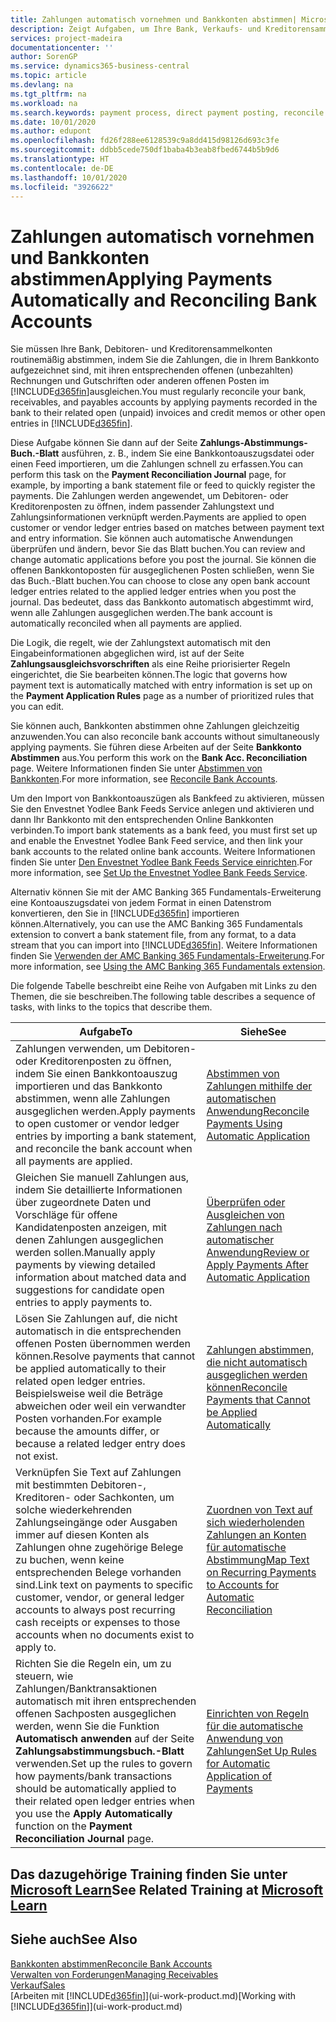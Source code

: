 ```yaml
---
title: Zahlungen automatisch vornehmen und Bankkonten abstimmen| Microsoft Docs
description: Zeigt Aufgaben, um Ihre Bank, Verkaufs- und Kreditorensammelkonte, Beitragszahlungseingänge oder Kosten auszugleichen und gleicht Zahlungen automatisch aus.
services: project-madeira
documentationcenter: ''
author: SorenGP
ms.service: dynamics365-business-central
ms.topic: article
ms.devlang: na
ms.tgt_pltfrm: na
ms.workload: na
ms.search.keywords: payment process, direct payment posting, reconcile payment, expenses, cash receipts
ms.date: 10/01/2020
ms.author: edupont
ms.openlocfilehash: fd26f288ee6128539c9a8dd415d98126d693c3fe
ms.sourcegitcommit: ddbb5cede750df1baba4b3eab8fbed6744b5b9d6
ms.translationtype: HT
ms.contentlocale: de-DE
ms.lasthandoff: 10/01/2020
ms.locfileid: "3926622"
---
```

# <a name="applying-payments-automatically-and-reconciling-bank-accounts"></a><span data-ttu-id="0fa9b-103">Zahlungen automatisch vornehmen und Bankkonten abstimmen</span><span class="sxs-lookup"><span data-stu-id="0fa9b-103">Applying Payments Automatically and Reconciling Bank Accounts</span></span>
<span data-ttu-id="0fa9b-104">Sie müssen Ihre Bank, Debitoren- und Kreditorensammelkonten routinemäßig abstimmen, indem Sie die Zahlungen, die in Ihrem Bankkonto aufgezeichnet sind, mit ihren entsprechenden offenen (unbezahlten) Rechnungen und Gutschriften oder anderen offenen Posten im [!INCLUDE[d365fin](includes/d365fin_md.md)]ausgleichen.</span><span class="sxs-lookup"><span data-stu-id="0fa9b-104">You must regularly reconcile your bank, receivables, and payables accounts by applying payments recorded in the bank to their related open (unpaid) invoices and credit memos or other open entries in [!INCLUDE[d365fin](includes/d365fin_md.md)].</span></span>  

<span data-ttu-id="0fa9b-105">Diese Aufgabe können Sie dann auf der Seite **Zahlungs-Abstimmungs-Buch.-Blatt** ausführen, z. B., indem Sie eine Bankkontoauszugsdatei oder einen Feed importieren, um die Zahlungen schnell zu erfassen.</span><span class="sxs-lookup"><span data-stu-id="0fa9b-105">You can perform this task on the **Payment Reconciliation Journal** page, for example, by importing a bank statement file or feed to quickly register the payments.</span></span> <span data-ttu-id="0fa9b-106">Die Zahlungen werden angewendet, um Debitoren- oder Kreditorenposten zu öffnen, indem passender Zahlungstext und Zahlungsinformationen verknüpft werden.</span><span class="sxs-lookup"><span data-stu-id="0fa9b-106">Payments are applied to open customer or vendor ledger entries based on matches between payment text and entry information.</span></span> <span data-ttu-id="0fa9b-107">Sie können auch automatische Anwendungen überprüfen und ändern, bevor Sie das Blatt buchen.</span><span class="sxs-lookup"><span data-stu-id="0fa9b-107">You can review and change automatic applications before you post the journal.</span></span> <span data-ttu-id="0fa9b-108">Sie können die offenen Bankkontoposten für ausgeglichenen Posten schließen, wenn Sie das Buch.-Blatt buchen.</span><span class="sxs-lookup"><span data-stu-id="0fa9b-108">You can choose to close any open bank account ledger entries related to the applied ledger entries when you post the journal.</span></span> <span data-ttu-id="0fa9b-109">Das bedeutet, dass das Bankkonto automatisch abgestimmt wird, wenn alle Zahlungen ausgeglichen werden.</span><span class="sxs-lookup"><span data-stu-id="0fa9b-109">The bank account is automatically reconciled when all payments are applied.</span></span>

<span data-ttu-id="0fa9b-110">Die Logik, die regelt, wie der Zahlungstext automatisch mit den Eingabeinformationen abgeglichen wird, ist auf der Seite **Zahlungsausgleichsvorschriften** als eine Reihe priorisierter Regeln eingerichtet, die Sie bearbeiten können.</span><span class="sxs-lookup"><span data-stu-id="0fa9b-110">The logic that governs how payment text is automatically matched with entry information is set up on the **Payment Application Rules** page as a number of prioritized rules that you can edit.</span></span>

<span data-ttu-id="0fa9b-111">Sie können auch, Bankkonten abstimmen ohne Zahlungen gleichzeitig anzuwenden.</span><span class="sxs-lookup"><span data-stu-id="0fa9b-111">You can also reconcile bank accounts without simultaneously applying payments.</span></span> <span data-ttu-id="0fa9b-112">Sie führen diese Arbeiten auf der Seite **Bankkonto Abstimmen** aus.</span><span class="sxs-lookup"><span data-stu-id="0fa9b-112">You perform this work on the **Bank Acc. Reconciliation** page.</span></span> <span data-ttu-id="0fa9b-113">Weitere Informationen finden Sie unter [Abstimmen von Bankkonten](bank-how-reconcile-bank-accounts-separately.md).</span><span class="sxs-lookup"><span data-stu-id="0fa9b-113">For more information, see [Reconcile Bank Accounts](bank-how-reconcile-bank-accounts-separately.md).</span></span>   

<span data-ttu-id="0fa9b-114">Um den Import von Bankkontoauszügen als Bankfeed zu aktivieren, müssen Sie den Envestnet Yodlee Bank Feeds Service anlegen und aktivieren und dann Ihr Bankkonto mit den entsprechenden Online Bankkonten verbinden.</span><span class="sxs-lookup"><span data-stu-id="0fa9b-114">To import bank statements as a bank feed, you must first set up and enable the Envestnet Yodlee Bank Feed service, and then link your bank accounts to the related online bank accounts.</span></span> <span data-ttu-id="0fa9b-115">Weitere Informationen finden Sie unter [Den Envestnet Yodlee Bank Feeds Service einrichten](bank-how-setup-bank-statement-service.md).</span><span class="sxs-lookup"><span data-stu-id="0fa9b-115">For more information, see [Set Up the Envestnet Yodlee Bank Feeds Service](bank-how-setup-bank-statement-service.md).</span></span>  

<span data-ttu-id="0fa9b-116">Alternativ können Sie mit der AMC Banking 365 Fundamentals-Erweiterung eine Kontoauszugsdatei von jedem Format in einen Datenstrom konvertieren, den Sie in [!INCLUDE[d365fin](includes/d365fin_md.md)] importieren können.</span><span class="sxs-lookup"><span data-stu-id="0fa9b-116">Alternatively, you can use the AMC Banking 365 Fundamentals extension to convert a bank statement file, from any format, to a data stream that you can import into [!INCLUDE[d365fin](includes/d365fin_md.md)].</span></span> <span data-ttu-id="0fa9b-117">Weitere Informationen finden Sie [Verwenden der AMC Banking 365 Fundamentals-Erweiterung](ui-extensions-amc-banking.md).</span><span class="sxs-lookup"><span data-stu-id="0fa9b-117">For more information, see [Using the AMC Banking 365 Fundamentals extension](ui-extensions-amc-banking.md).</span></span>  

<span data-ttu-id="0fa9b-118">Die folgende Tabelle beschreibt eine Reihe von Aufgaben mit Links zu den Themen, die sie beschreiben.</span><span class="sxs-lookup"><span data-stu-id="0fa9b-118">The following table describes a sequence of tasks, with links to the topics that describe them.</span></span>  

| <span data-ttu-id="0fa9b-119">Aufgabe</span><span class="sxs-lookup"><span data-stu-id="0fa9b-119">To</span></span> | <span data-ttu-id="0fa9b-120">Siehe</span><span class="sxs-lookup"><span data-stu-id="0fa9b-120">See</span></span> |
| --- | --- |
| <span data-ttu-id="0fa9b-121">Zahlungen verwenden, um Debitoren- oder Kreditorenposten zu öffnen, indem Sie einen Bankkontoauszug importieren und das Bankkonto abstimmen, wenn alle Zahlungen ausgeglichen werden.</span><span class="sxs-lookup"><span data-stu-id="0fa9b-121">Apply payments to open customer or vendor ledger entries by importing a bank statement, and reconcile the bank account when all payments are applied.</span></span> |[<span data-ttu-id="0fa9b-122">Abstimmen von Zahlungen mithilfe der automatischen Anwendung</span><span class="sxs-lookup"><span data-stu-id="0fa9b-122">Reconcile Payments Using Automatic Application</span></span>](receivables-how-reconcile-payments-auto-application.md) |
| <span data-ttu-id="0fa9b-123">Gleichen Sie manuell Zahlungen aus, indem Sie detaillierte Informationen über zugeordnete Daten und Vorschläge für offene Kandidatenposten anzeigen, mit denen Zahlungen ausgeglichen werden sollen.</span><span class="sxs-lookup"><span data-stu-id="0fa9b-123">Manually apply payments by viewing detailed information about matched data and suggestions for candidate open entries to apply payments to.</span></span> |[<span data-ttu-id="0fa9b-124">Überprüfen oder Ausgleichen von Zahlungen nach automatischer Anwendung</span><span class="sxs-lookup"><span data-stu-id="0fa9b-124">Review or Apply Payments After Automatic Application</span></span>](receivables-how-review-apply-payments-auto-application.md) |
| <span data-ttu-id="0fa9b-125">Lösen Sie Zahlungen auf, die nicht automatisch in die entsprechenden offenen Posten übernommen werden können.</span><span class="sxs-lookup"><span data-stu-id="0fa9b-125">Resolve payments that cannot be applied automatically to their related open ledger entries.</span></span> <span data-ttu-id="0fa9b-126">Beispielsweise weil die Beträge abweichen oder weil ein verwandter Posten vorhanden.</span><span class="sxs-lookup"><span data-stu-id="0fa9b-126">For example because the amounts differ, or because a related ledger entry does not exist.</span></span> |[<span data-ttu-id="0fa9b-127">Zahlungen abstimmen, die nicht automatisch ausgeglichen werden können</span><span class="sxs-lookup"><span data-stu-id="0fa9b-127">Reconcile Payments that Cannot be Applied Automatically</span></span>](receivables-how-reconcile-payments-cannot-apply-auto.md) |
| <span data-ttu-id="0fa9b-128">Verknüpfen Sie Text auf Zahlungen mit bestimmten Debitoren-, Kreditoren- oder Sachkonten, um solche wiederkehrenden Zahlungseingänge oder Ausgaben immer auf diesen Konten als Zahlungen ohne zugehörige Belege zu buchen, wenn keine entsprechenden Belege vorhanden sind.</span><span class="sxs-lookup"><span data-stu-id="0fa9b-128">Link text on payments to specific customer, vendor, or general ledger accounts to always post recurring cash receipts or expenses to those accounts when no documents exist to apply to.</span></span> |[<span data-ttu-id="0fa9b-129">Zuordnen von Text auf sich wiederholenden Zahlungen an Konten für automatische Abstimmung</span><span class="sxs-lookup"><span data-stu-id="0fa9b-129">Map Text on Recurring Payments to Accounts for Automatic Reconciliation</span></span>](receivables-how-map-text-recurring-payments-accounts-auto-reconcilliation.md) |
|<span data-ttu-id="0fa9b-130">Richten Sie die Regeln ein, um zu steuern, wie Zahlungen/Banktransaktionen automatisch mit ihren entsprechenden offenen Sachposten ausgeglichen werden, wenn Sie die Funktion **Automatisch anwenden** auf der Seite **Zahlungsabstimmungsbuch.-Blatt** verwenden.</span><span class="sxs-lookup"><span data-stu-id="0fa9b-130">Set up the rules to govern how payments/bank transactions should be automatically applied to their related open ledger entries when you use the **Apply Automatically** function on the **Payment Reconciliation Journal** page.</span></span>|[<span data-ttu-id="0fa9b-131">Einrichten von Regeln für die automatische Anwendung von Zahlungen</span><span class="sxs-lookup"><span data-stu-id="0fa9b-131">Set Up Rules for Automatic Application of Payments</span></span>](receivables-how-set-up-payment-application-rules.md)|

## <a name="see-related-training-at-microsoft-learn"></a><span data-ttu-id="0fa9b-132">Das dazugehörige Training finden Sie unter [Microsoft Learn](/learn/modules/use-journals-dynamics-365-business-central/index)</span><span class="sxs-lookup"><span data-stu-id="0fa9b-132">See Related Training at [Microsoft Learn](/learn/modules/use-journals-dynamics-365-business-central/index)</span></span>

## <a name="see-also"></a><span data-ttu-id="0fa9b-133">Siehe auch</span><span class="sxs-lookup"><span data-stu-id="0fa9b-133">See Also</span></span>
[<span data-ttu-id="0fa9b-134">Bankkonten abstimmen</span><span class="sxs-lookup"><span data-stu-id="0fa9b-134">Reconcile Bank Accounts</span></span>](bank-how-reconcile-bank-accounts-separately.md)  
[<span data-ttu-id="0fa9b-135">Verwalten von Forderungen</span><span class="sxs-lookup"><span data-stu-id="0fa9b-135">Managing Receivables</span></span>](receivables-manage-receivables.md)  
[<span data-ttu-id="0fa9b-136">Verkauf</span><span class="sxs-lookup"><span data-stu-id="0fa9b-136">Sales</span></span>](sales-manage-sales.md)  
<span data-ttu-id="0fa9b-137">[Arbeiten mit [!INCLUDE[d365fin](includes/d365fin_md.md)]](ui-work-product.md)</span><span class="sxs-lookup"><span data-stu-id="0fa9b-137">[Working with [!INCLUDE[d365fin](includes/d365fin_md.md)]](ui-work-product.md)</span></span>
